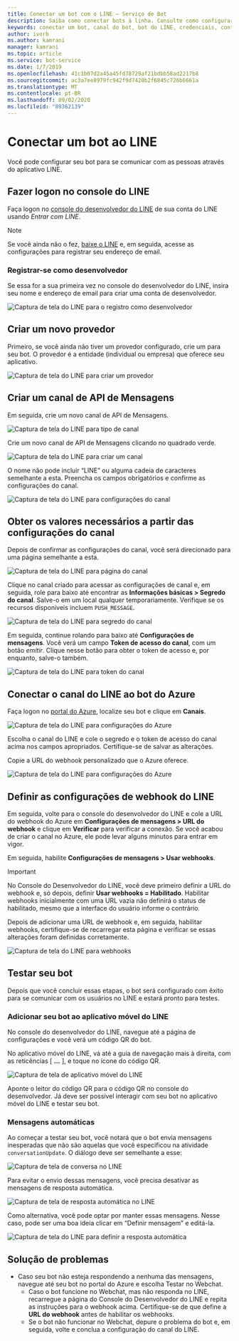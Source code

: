 ```yaml
---
title: Conectar um bot com o LINE – Serviço de Bot
description: Saiba como conectar bots à linha. Consulte como configurar os bots para se comunicar com pessoas por meio do aplicativo de linha. Exibir dicas de solução de problemas.
keywords: conectar um bot, canal do bot, bot do LINE, credenciais, configurar, telefone
author: ivorb
ms.author: kamrani
manager: kamrani
ms.topic: article
ms.service: bot-service
ms.date: 1/7/2019
ms.openlocfilehash: 41c1b07d2a45a45fd78729af21bdbb58ad2217b8
ms.sourcegitcommit: ac3a7ee8979fc942f9d7420b2f6845c726b6661a
ms.translationtype: MT
ms.contentlocale: pt-BR
ms.lasthandoff: 09/02/2020
ms.locfileid: "89362139"
---
```

# <a name="connect-a-bot-to-line"></a>Conectar um bot ao LINE

Você pode configurar seu bot para se comunicar com as pessoas através do aplicativo LINE.

## <a name="log-into-the-line-console"></a>Fazer logon no console do LINE

Faça logon no [console do desenvolvedor do LINE](https://developers.line.biz/console/register/messaging-api/provider/) de sua conta do LINE usando *Entrar com LINE*. 

> [!NOTE]
> Se você ainda não o fez, [baixe o LINE](https://line.me/) e, em seguida, acesse as configurações para registrar seu endereço de email.

### <a name="register-as-a-developer"></a>Registrar-se como desenvolvedor

Se essa for a sua primeira vez no console do desenvolvedor do LINE, insira seu nome e endereço de email para criar uma conta de desenvolvedor.

![Captura de tela do LINE para o registro como desenvolvedor](./media/channels/LINE-screenshot-1.png)

## <a name="create-a-new-provider"></a>Criar um novo provedor

Primeiro, se você ainda não tiver um provedor configurado, crie um para seu bot. O provedor é a entidade (individual ou empresa) que oferece seu aplicativo.

![Captura de tela do LINE para criar um provedor](./media/channels/LINE-screenshot-2.png)

## <a name="create-a-messaging-api-channel"></a>Criar um canal de API de Mensagens

Em seguida, crie um novo canal de API de Mensagens. 

![Captura de tela do LINE para tipo de canal](./media/channels/LINE-channel-type-selection.png)

Crie um novo canal de API de Mensagens clicando no quadrado verde.

![Captura de tela do LINE para criar um canal](./media/channels/LINE-create-channel.png)

O nome não pode incluir “LINE” ou alguma cadeia de caracteres semelhante a esta. Preencha os campos obrigatórios e confirme as configurações do canal.

![Captura de tela do LINE para configurações do canal](./media/channels/LINE-screenshot-4.png)

## <a name="get-necessary-values-from-your-channel-settings"></a>Obter os valores necessários a partir das configurações do canal

Depois de confirmar as configurações do canal, você será direcionado para uma página semelhante a esta.

![Captura de tela do LINE para página do canal](./media/channels/LINE-screenshot-5.png)

Clique no canal criado para acessar as configurações de canal e, em seguida, role para baixo até encontrar as **Informações básicas > Segredo do canal**. Salve-o em um local qualquer temporariamente. Verifique se os recursos disponíveis incluem `PUSH_MESSAGE`.

![Captura de tela do LINE para segredo do canal](./media/channels/LINE-screenshot-6.png)

Em seguida, continue rolando para baixo até **Configurações de mensagens**. Você verá um campo **Token de acesso do canal**, com um botão *emitir*. Clique nesse botão para obter o token de acesso e, por enquanto, salve-o também.

![Captura de tela do LINE para token do canal](./media/channels/LINE-screenshot-8.png)

## <a name="connect-your-line-channel-to-your-azure-bot"></a>Conectar o canal do LINE ao bot do Azure

Faça logon no [portal do Azure](https://portal.azure.com/), localize seu bot e clique em **Canais**. 

![Captura de tela do LINE para configurações do Azure](./media/channels/LINE-channel-setting-2.png)

Escolha o canal do LINE e cole o segredo e o token de acesso do canal acima nos campos apropriados. Certifique-se de salvar as alterações.

Copie a URL do webhook personalizado que o Azure oferece.

![Captura de tela do LINE para configurações do Azure](./media/channels/LINE-channel-setting-1.png)

## <a name="configure-line-webhook-settings"></a>Definir as configurações de webhook do LINE

Em seguida, volte para o console do desenvolvedor do LINE e cole a URL do webhook do Azure em **Configurações de mensagens > URL do webhook** e clique em **Verificar** para verificar a conexão. Se você acabou de criar o canal no Azure, ele pode levar alguns minutos para entrar em vigor.

Em seguida, habilite **Configurações de mensagens > Usar webhooks**.

> [!IMPORTANT]
> No Console do Desenvolvedor do LINE, você deve primeiro definir a URL do webhook e, só depois, definir **Usar webhooks = Habilitado**. Habilitar webhooks inicialmente com uma URL vazia não definirá o status de habilitado, mesmo que a interface do usuário informe o contrário.

Depois de adicionar uma URL de webhook e, em seguida, habilitar webhooks, certifique-se de recarregar esta página e verificar se essas alterações foram definidas corretamente.

![Captura de tela do LINE para webhooks](./media/channels/LINE-screenshot-9.png)

## <a name="test-your-bot"></a>Testar seu bot

Depois que você concluir essas etapas, o bot será configurado com êxito para se comunicar com os usuários no LINE e estará pronto para testes.

### <a name="add-your-bot-to-your-line-mobile-app"></a>Adicionar seu bot ao aplicativo móvel do LINE

No console do desenvolvedor do LINE, navegue até a página de configurações e você verá um código QR do bot. 

No aplicativo móvel do LINE, vá até a guia de navegação mais à direita, com as reticências [ **...** ], e toque no ícone do código QR. 

![Captura de tela de aplicativo móvel do LINE](./media/channels/LINE-screenshot-12.jpg)

Aponte o leitor do código QR para o código QR no console do desenvolvedor. Já deve ser possível interagir com seu bot no aplicativo móvel do LINE e testar seu bot.

### <a name="automatic-messages"></a>Mensagens automáticas

Ao começar a testar seu bot, você notará que o bot envia mensagens inesperadas que não são aquelas que você especificou na atividade `conversationUpdate`.  O diálogo deve ser semelhante a esse:

![Captura de tela de conversa no LINE](./media/channels/LINE-screenshot-conversation.jpg)

Para evitar o envio dessas mensagens, você precisa desativar as mensagens de resposta automática.

![Captura de tela de resposta automática no LINE](./media/channels/LINE-screenshot-10.png)

Como alternativa, você pode optar por manter essas mensagens. Nesse caso, pode ser uma boa ideia clicar em “Definir mensagem” e editá-la.

![Captura de tela do LINE para definir a resposta automática](./media/channels/LINE-screenshot-11.png)

## <a name="troubleshooting"></a>Solução de problemas

* Caso seu bot não esteja respondendo a nenhuma das mensagens, navegue até seu bot no portal do Azure e escolha Testar no Webchat.  
    * Caso o bot funcione no Webchat, mas não responda no LINE, recarregue a página do Console do Desenvolvedor do LINE e repita as instruções para o webhook acima. Certifique-se de que define a **URL do webhook** antes de habilitar os webhooks.
    * Se o bot não funcionar no Webchat, depure o problema do bot e, em seguida, volte e conclua a configuração do canal do LINE.

